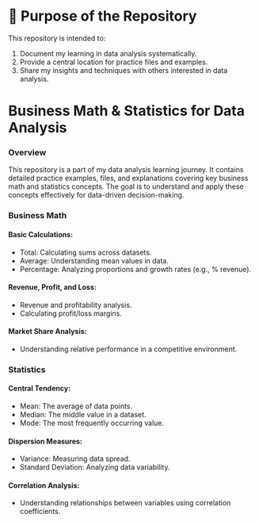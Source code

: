 # 🎯 Purpose of the Repository
This repository is intended to:

1. Document my learning in data analysis systematically.
2. Provide a central location for practice files and examples.
3. Share my insights and techniques with others interested in data analysis.

# Business Math & Statistics for Data Analysis

### Overview
This repository is a part of my data analysis learning journey. It contains detailed practice examples, files, and explanations covering key business math and statistics concepts. The goal is to understand and apply these concepts effectively for data-driven decision-making.

### Business Math
#### Basic Calculations:
- Total: Calculating sums across datasets.
- Average: Understanding mean values in data.
- Percentage: Analyzing proportions and growth rates (e.g., % revenue).

#### Revenue, Profit, and Loss:
- Revenue and profitability analysis.
- Calculating profit/loss margins.

#### Market Share Analysis:
- Understanding relative performance in a competitive environment.

### Statistics
#### Central Tendency:
- Mean: The average of data points.
- Median: The middle value in a dataset.
- Mode: The most frequently occurring value.

#### Dispersion Measures:
- Variance: Measuring data spread.
- Standard Deviation: Analyzing data variability.

#### Correlation Analysis:
- Understanding relationships between variables using correlation coefficients.



